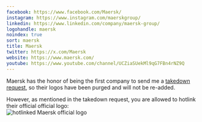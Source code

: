 ```yaml
---
facebook: https://www.facebook.com/Maersk/
instagram: https://www.instagram.com/maerskgroup/
linkedin: https://www.linkedin.com/company/maersk-group/
logohandle: maersk
noindex: true
sort: maersk
title: Maersk
twitter: https://x.com/Maersk
website: https://www.maersk.com/
youtube: https://www.youtube.com/channel/UCZiaSUekMl9qG7FBn4rNZ9Q
---
```


Maersk has the honor of being the first company to send me a <a href="2019-02-27_maersk_takedown.pdf">takedown request</a>, so their logos have been purged and will not be re-added.

However, as mentioned in the takedown request, you are allowed to hotlink their official official logo:<br/>
![hotlinked Maersk official logo](https://www.maersk.com/Assets/ML-Integrated/integrated-global-navigation/build/assets/img/logos/maeu.svg)